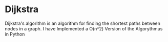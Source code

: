 # Dijkstra
Dijkstra's algorithm is an algorithm for finding the shortest paths between nodes in a graph.
I have Implemented a O(n^2) Version of the Algorythmus in Python
